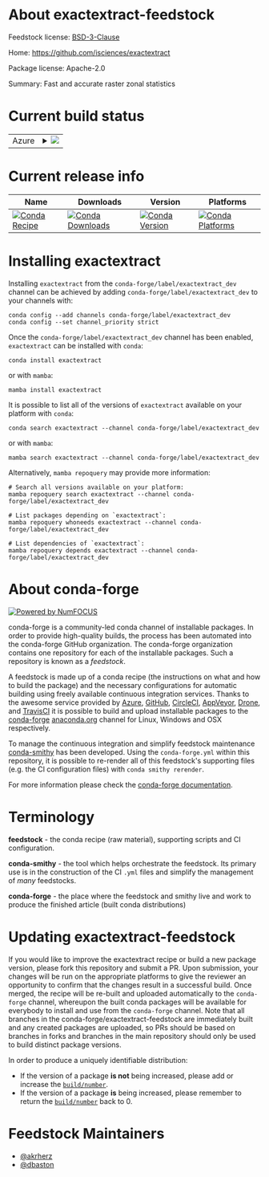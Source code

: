 About exactextract-feedstock
============================

Feedstock license: [BSD-3-Clause](https://github.com/conda-forge/exactextract-feedstock/blob/main/LICENSE.txt)

Home: https://github.com/isciences/exactextract

Package license: Apache-2.0

Summary: Fast and accurate raster zonal statistics

Current build status
====================


<table>
    
  <tr>
    <td>Azure</td>
    <td>
      <details>
        <summary>
          <a href="https://dev.azure.com/conda-forge/feedstock-builds/_build/latest?definitionId=22398&branchName=main">
            <img src="https://dev.azure.com/conda-forge/feedstock-builds/_apis/build/status/exactextract-feedstock?branchName=main">
          </a>
        </summary>
        <table>
          <thead><tr><th>Variant</th><th>Status</th></tr></thead>
          <tbody><tr>
              <td>linux_64_python3.10.____cpython</td>
              <td>
                <a href="https://dev.azure.com/conda-forge/feedstock-builds/_build/latest?definitionId=22398&branchName=main">
                  <img src="https://dev.azure.com/conda-forge/feedstock-builds/_apis/build/status/exactextract-feedstock?branchName=main&jobName=linux&configuration=linux%20linux_64_python3.10.____cpython" alt="variant">
                </a>
              </td>
            </tr><tr>
              <td>linux_64_python3.11.____cpython</td>
              <td>
                <a href="https://dev.azure.com/conda-forge/feedstock-builds/_build/latest?definitionId=22398&branchName=main">
                  <img src="https://dev.azure.com/conda-forge/feedstock-builds/_apis/build/status/exactextract-feedstock?branchName=main&jobName=linux&configuration=linux%20linux_64_python3.11.____cpython" alt="variant">
                </a>
              </td>
            </tr><tr>
              <td>linux_64_python3.12.____cpython</td>
              <td>
                <a href="https://dev.azure.com/conda-forge/feedstock-builds/_build/latest?definitionId=22398&branchName=main">
                  <img src="https://dev.azure.com/conda-forge/feedstock-builds/_apis/build/status/exactextract-feedstock?branchName=main&jobName=linux&configuration=linux%20linux_64_python3.12.____cpython" alt="variant">
                </a>
              </td>
            </tr><tr>
              <td>linux_64_python3.9.____cpython</td>
              <td>
                <a href="https://dev.azure.com/conda-forge/feedstock-builds/_build/latest?definitionId=22398&branchName=main">
                  <img src="https://dev.azure.com/conda-forge/feedstock-builds/_apis/build/status/exactextract-feedstock?branchName=main&jobName=linux&configuration=linux%20linux_64_python3.9.____cpython" alt="variant">
                </a>
              </td>
            </tr>
          </tbody>
        </table>
      </details>
    </td>
  </tr>
</table>

Current release info
====================

| Name | Downloads | Version | Platforms |
| --- | --- | --- | --- |
| [![Conda Recipe](https://img.shields.io/badge/recipe-exactextract-green.svg)](https://anaconda.org/conda-forge/exactextract) | [![Conda Downloads](https://img.shields.io/conda/dn/conda-forge/exactextract.svg)](https://anaconda.org/conda-forge/exactextract) | [![Conda Version](https://img.shields.io/conda/vn/conda-forge/exactextract.svg)](https://anaconda.org/conda-forge/exactextract) | [![Conda Platforms](https://img.shields.io/conda/pn/conda-forge/exactextract.svg)](https://anaconda.org/conda-forge/exactextract) |

Installing exactextract
=======================

Installing `exactextract` from the `conda-forge/label/exactextract_dev` channel can be achieved by adding `conda-forge/label/exactextract_dev` to your channels with:

```
conda config --add channels conda-forge/label/exactextract_dev
conda config --set channel_priority strict
```

Once the `conda-forge/label/exactextract_dev` channel has been enabled, `exactextract` can be installed with `conda`:

```
conda install exactextract
```

or with `mamba`:

```
mamba install exactextract
```

It is possible to list all of the versions of `exactextract` available on your platform with `conda`:

```
conda search exactextract --channel conda-forge/label/exactextract_dev
```

or with `mamba`:

```
mamba search exactextract --channel conda-forge/label/exactextract_dev
```

Alternatively, `mamba repoquery` may provide more information:

```
# Search all versions available on your platform:
mamba repoquery search exactextract --channel conda-forge/label/exactextract_dev

# List packages depending on `exactextract`:
mamba repoquery whoneeds exactextract --channel conda-forge/label/exactextract_dev

# List dependencies of `exactextract`:
mamba repoquery depends exactextract --channel conda-forge/label/exactextract_dev
```


About conda-forge
=================

[![Powered by
NumFOCUS](https://img.shields.io/badge/powered%20by-NumFOCUS-orange.svg?style=flat&colorA=E1523D&colorB=007D8A)](https://numfocus.org)

conda-forge is a community-led conda channel of installable packages.
In order to provide high-quality builds, the process has been automated into the
conda-forge GitHub organization. The conda-forge organization contains one repository
for each of the installable packages. Such a repository is known as a *feedstock*.

A feedstock is made up of a conda recipe (the instructions on what and how to build
the package) and the necessary configurations for automatic building using freely
available continuous integration services. Thanks to the awesome service provided by
[Azure](https://azure.microsoft.com/en-us/services/devops/), [GitHub](https://github.com/),
[CircleCI](https://circleci.com/), [AppVeyor](https://www.appveyor.com/),
[Drone](https://cloud.drone.io/welcome), and [TravisCI](https://travis-ci.com/)
it is possible to build and upload installable packages to the
[conda-forge](https://anaconda.org/conda-forge) [anaconda.org](https://anaconda.org/)
channel for Linux, Windows and OSX respectively.

To manage the continuous integration and simplify feedstock maintenance
[conda-smithy](https://github.com/conda-forge/conda-smithy) has been developed.
Using the ``conda-forge.yml`` within this repository, it is possible to re-render all of
this feedstock's supporting files (e.g. the CI configuration files) with ``conda smithy rerender``.

For more information please check the [conda-forge documentation](https://conda-forge.org/docs/).

Terminology
===========

**feedstock** - the conda recipe (raw material), supporting scripts and CI configuration.

**conda-smithy** - the tool which helps orchestrate the feedstock.
                   Its primary use is in the construction of the CI ``.yml`` files
                   and simplify the management of *many* feedstocks.

**conda-forge** - the place where the feedstock and smithy live and work to
                  produce the finished article (built conda distributions)


Updating exactextract-feedstock
===============================

If you would like to improve the exactextract recipe or build a new
package version, please fork this repository and submit a PR. Upon submission,
your changes will be run on the appropriate platforms to give the reviewer an
opportunity to confirm that the changes result in a successful build. Once
merged, the recipe will be re-built and uploaded automatically to the
`conda-forge` channel, whereupon the built conda packages will be available for
everybody to install and use from the `conda-forge` channel.
Note that all branches in the conda-forge/exactextract-feedstock are
immediately built and any created packages are uploaded, so PRs should be based
on branches in forks and branches in the main repository should only be used to
build distinct package versions.

In order to produce a uniquely identifiable distribution:
 * If the version of a package **is not** being increased, please add or increase
   the [``build/number``](https://docs.conda.io/projects/conda-build/en/latest/resources/define-metadata.html#build-number-and-string).
 * If the version of a package **is** being increased, please remember to return
   the [``build/number``](https://docs.conda.io/projects/conda-build/en/latest/resources/define-metadata.html#build-number-and-string)
   back to 0.

Feedstock Maintainers
=====================

* [@akrherz](https://github.com/akrherz/)
* [@dbaston](https://github.com/dbaston/)

